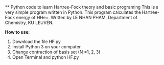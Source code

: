 ** Python code to learn Hartree-Fock theory and basic programing
This is a very simple program written in Python. This program calculates the Hartree-Fock energy of HHe+.
Written by LE NHAN PHAM, Department of Chemistry, KU LEUVEN.

**How to use:**
1. Download the file HF.py
2. Install Python 3 on your computer
3. Change contraction of basis set (N =1, 2, 3)
4. Open Terminal and python HF.py 
